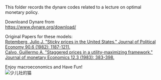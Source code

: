 This folder records the dynare codes related to a lecture on optimal monetary policy. 

Downloand Dynare from \
https://www.dynare.org/download/

Original Papers for these models: \
[Rotemberg, Julio J. "Sticky prices in the United States." Journal of Political Economy 90.6 (1982): 1187-1211.](https://www.journals.uchicago.edu/doi/abs/10.1086/261117)\
[Calvo, Guillermo A. "Staggered prices in a utility-maximizing framework." Journal of monetary Economics 12.3 (1983): 383-398.](https://www.sciencedirect.com/science/article/abs/pii/0304393283900600)

Enjoy macroeconomics and Have Fun!\
![少儿社的猫](https://user-images.githubusercontent.com/54651885/161470534-afdb90ed-d506-4a32-94fd-e6d4ab034b72.jpg)
